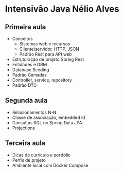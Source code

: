 # Intensivão Java Nélio Alves

## Primeira aula

- Conceitos
   - Sistemas web e recursos
   - Cliente/servidor, HTTP, JSON
   - Padrão Rest para API web
- Estruturação de projeto Spring Rest
- Entidades e ORM
- Database Seeding
- Padrão Camadas
- Controller, service, repository
- Padrão DTO

## Segunda aula

- Relacionamentos N-N
- Classe de associação, embedded id
- Consultas SQL no Spring Data JPA
- Projections

## Terceira aula

- Dicas de currículo e portfólio
- Perfis de projeto
- Ambiente local com Docker Compose